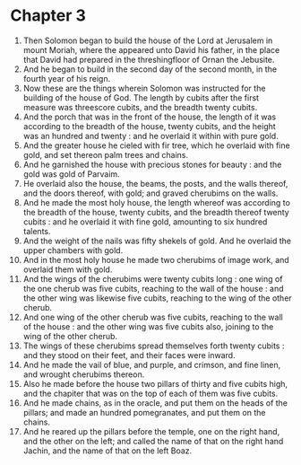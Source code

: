 # Chapter 3

1. Then Solomon began to build the house of the Lord at Jerusalem in mount Moriah, where the appeared unto David his father, in the place that David had prepared in the threshingfloor of Ornan the Jebusite.
2. And he began to build in the second day of the second month, in the fourth year of his reign.
3. Now these are the things wherein Solomon was instructed for the building of the house of God. The length by cubits after the first measure was threescore cubits, and the breadth twenty cubits.
4. And the porch that was in the front of the house, the length of it was according to the breadth of the house, twenty cubits, and the height was an hundred and twenty : and he overlaid it within with pure gold.
5. And the greater house he cieled with fir tree, which he overlaid with fine gold, and set thereon palm trees and chains.
6. And he garnished the house with precious stones for beauty : and the gold was gold of Parvaim.
7. He overlaid also the house, the beams, the posts, and the walls thereof, and the doors thereof, with gold; and graved cherubims on the walls.
8. And he made the most holy house, the length whereof was according to the breadth of the house, twenty cubits, and the breadth thereof twenty cubits : and he overlaid it with fine gold, amounting to six hundred talents.
9. And the weight of the nails was fifty shekels of gold. And he overlaid the upper chambers with gold.
10. And in the most holy house he made two cherubims of image work, and overlaid them with gold.
11. And the wings of the cherubims were twenty cubits long : one wing of the one cherub was five cubits, reaching to the wall of the house : and the other wing was likewise five cubits, reaching to the wing of the other cherub.
12. And one wing of the other cherub was five cubits, reaching to the wall of the house : and the other wing was five cubits also, joining to the wing of the other cherub.
13. The wings of these cherubims spread themselves forth twenty cubits : and they stood on their feet, and their faces were inward.
14. And he made the vail of blue, and purple, and crimson, and fine linen, and wrought cherubims thereon.
15. Also he made before the house two pillars of thirty and five cubits high, and the chapiter that was on the top of each of them was five cubits.
16. And he made chains, as in the oracle, and put them on the heads of the pillars; and made an hundred pomegranates, and put them on the chains.
17. And he reared up the pillars before the temple, one on the right hand, and the other on the left; and called the name of that on the right hand Jachin, and the name of that on the left Boaz.

